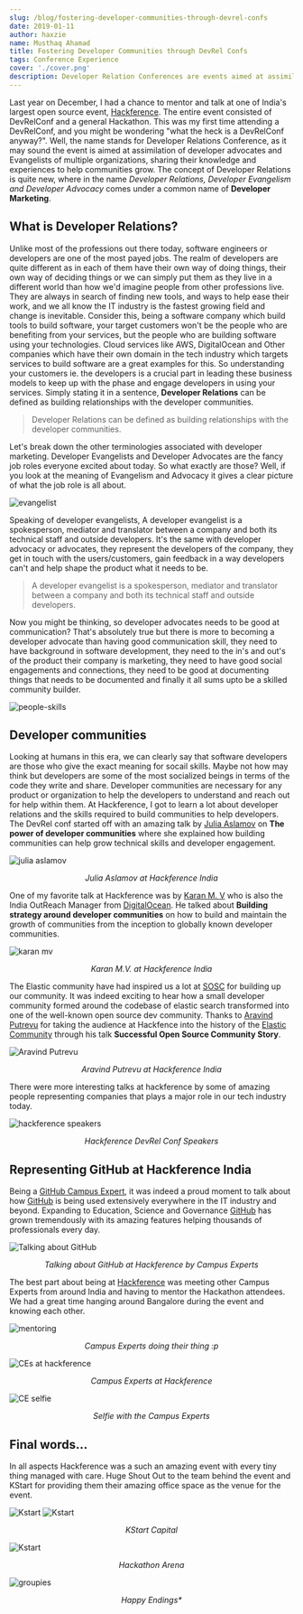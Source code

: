 ```yaml
---
slug: /blog/fostering-developer-communities-through-devrel-confs
date: 2019-01-11
author: haxzie
name: Musthaq Ahamad
title: Fostering Developer Communities through DevRel Confs
tags: Conference Experience
cover: './cover.png'
description: Developer Relation Conferences are events aimed at assimilation of developer advocates and Evangelists of multiple organizations, sharing their knowledge and experiences.
---
```

Last year on December, I had a chance to mentor and talk at one of India's largest open source event, [Hackference](https://hackference.in). The entire event consisted of DevRelConf and a general Hackathon. This was my first time attending a DevRelConf, and you might be wondering "what the heck is a DevRelConf anyway?". Well, the name stands for Developer Relations Conference, as it may sound the event is aimed at assimilation of developer advocates and Evangelists of multiple organizations, sharing their knowledge and experiences to help communities grow. The concept of Developer Relations is quite new, where in the name _Developer Relations, Developer Evangelism and Developer Advocacy_ comes under a common name of **Developer Marketing**.

## What is Developer Relations?
Unlike most of the professions out there today, software engineers or developers are one of the most payed jobs. The realm of developers are quite different as in each of them have their own way of doing things, their own way of deciding things or we can simply put them as they live in a different world than how we'd imagine people from other professions live. They are always in search of finding new tools, and ways to help ease their work, and we all know the IT industry is the fastest growing field and change is inevitable. Consider this, being a software company which build tools to build software, your target customers won't be the people who are benefiting from your services, but the people who are building software using your technologies. Cloud services like AWS, DigitalOcean and Other companies which have their own domain in the tech industry which targets services to build software are a great examples for this. So understanding your customers ie. the developers is a crucial part in leading these business models to keep up with the phase and engage developers in using your services. Simply stating it in a sentence, **Developer Relations** can be defined as building relationships with the developer communities.
> Developer Relations can be defined as building relationships with the developer communities.

Let's break down the other terminologies associated with developer marketing. Developer Evangelists and Developer Advocates are the fancy job roles everyone excited about today. So what exactly are those? Well, if you look at the meaning of Evangelism and Advocacy it gives a clear picture of what the job role is all about.

<Img src="./evangelist.png" alt="evangelist" />

Speaking of developer evangelists, A developer evangelist is a spokesperson, mediator and translator between a company and both its technical staff and outside developers. It's the same with developer advocacy or advocates, they represent the developers of the company, they get in touch with the users/customers, gain feedback in a way developers can't and help shape the product what it needs to be.
> A developer evangelist is a spokesperson, mediator and translator between a company and both its technical staff and outside developers.

Now you might be thinking, so developer advocates needs to be good at communication? That's absolutely true but there is more to becoming a developer advocate than having good communication skill, they need to have background in software development, they need to the in's and out's of the product their company is marketing, they need to have good social engagements and connections, they need to be good at documenting things that needs to be documented and finally it all sums upto be a skilled community builder.

<Img src="./people-skills.png" alt="people-skills"/>

## Developer communities
Looking at humans in this era, we can clearly say that software developers are those who give the exact meaning for socail skills. Maybe not how may think but developers are some of the most socialized beings in terms of the code they write and share. Developer communities are necessary for any product or organization to help the developers to understand and reach out for help within them. At Hackference, I got to learn a lot about developer relations and the skills required to build communities to help developers. The DevRel conf started off with an amazing talk by [Julia Aslamov](https://www.linkedin.com/in/yulialund/) on **The power of developer communities** where she explained how building communities can help grow technical skills and developer engagement.

<p>
<Img src="./julia-aslamov.jpg" alt="julia aslamov" />
<center><i>Julia Aslamov at Hackference India</i></center>
</p>

One of my favorite talk at Hackference was by [Karan M. V](https://www.linkedin.com/in/mvkaran/) who is also the India OutReach Manager from [DigitalOcean](https://digitalocean.com). He talked about **Building strategy around developer communities** on how to build and maintain the growth of communities from the inception to globally known developer communities.

<p>
<Img src="./karan-mv.png" alt="karan mv" />
<center><i>Karan M.V. at Hackference India</i></center>
</p>

The Elastic community have had inspired us a lot at [SOSC](https://sosc.org.in) for building up our community. It was indeed exciting to hear how a small developer community formed around the codebase of elastic search transformed into one of the well-known open source dev community. Thanks to [Aravind Putrevu](https://www.linkedin.com/in/aravindputrevu/) for taking the audience at Hackfence into the history of the [Elastic Community](https://www.elstic.co/community) through his talk **Successful Open Source Community Story**.

<p>
<Img src="./aravind-potrevu.png" alt="Aravind Putrevu" />
<center><i>Aravind Putrevu at Hackference India</i></center>
</p>

There were more interesting talks at hackference by some of amazing people representing companies that plays a major role in our tech industry today.

<p>
<Img src="./speakers.png" alt="hackference speakers" />
<center><i>Hackference DevRel Conf Speakers</i></center>
</p>

## Representing GitHub at Hackference India
Being a [GitHub Campus Expert](https://githubcampus.expert), it was indeed a proud moment to talk about how [GitHub](https://github.com) is being used extensively everywhere in the IT industry and beyond. Expanding to Education, Science and Governance [GitHub](https://github.com) has grown tremendously with its amazing features helping thousands of professionals every day. 

<p>
<Img src="./campus-experts-hackference.jpeg" alt="Talking about GitHub"/>
<center><i>Talking about GitHub at Hackference by Campus Experts</i></center>
</p>

The best part about being at [Hackference](https://hackference.in) was meeting other Campus Experts from around India and having to mentor the Hackathon attendees. We had a great time hanging around Bangalore during the event and knowing each other.

<p>
<Img src="./mentoring-at-hackference.JPG" alt="mentoring" />
<center><i>Campus Experts doing their thing :p</i></center>
</p>

<p>
<Img src="./GCEs-at-hackference.jpg" alt="CEs at hackference" />
<center><i>Campus Experts at Hackference</i></center>
</p>

<p>
<Img src="./cs-selfie.jpg" alt="CE selfie" />
<center><i>Selfie with the Campus Experts</i></center>
</p>

## Final words...
In all aspects Hackference was a such an amazing event with every tiny thing managed with care. Huge Shout Out to the team behind the event and KStart for providing them their amazing office space as the venue for the event.

<p>
<Img src="./kstart-1.png" alt="Kstart" />
<Img src="./kstart-2.png" alt="Kstart" />
<center><i>KStart Capital</i></center>
</p>

<p>
<Img src="./kstart-3.JPG" alt="Kstart" />
<center><i>Hackathon Arena</i></center>
</p>

<p>
<Img src="./final-groupie.jpg" alt="groupies"/>
<center><i>Happy Endings*</i></center>
</p>

